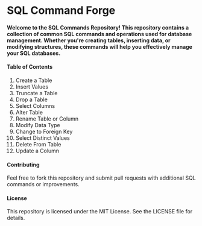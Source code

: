 # SQL Command Forge

#### Welcome to the SQL Commands Repository! This repository contains a collection of common SQL commands and operations used for database management. Whether you're creating tables, inserting data, or modifying structures, these commands will help you effectively manage your SQL databases.
#### Table of Contents
1. Create a Table
2. Insert Values
3. Truncate a Table
4. Drop a Table
5. Select Columns
6. Alter Table
7. Rename Table or Column
8. Modify Data Type
9. Change to Foreign Key
10. Select Distinct Values
11. Delete From Table
12. Update a Column

#### Contributing
Feel free to fork this repository and submit pull requests with additional SQL commands or improvements.

#### License
This repository is licensed under the MIT License. See the LICENSE file for details.
